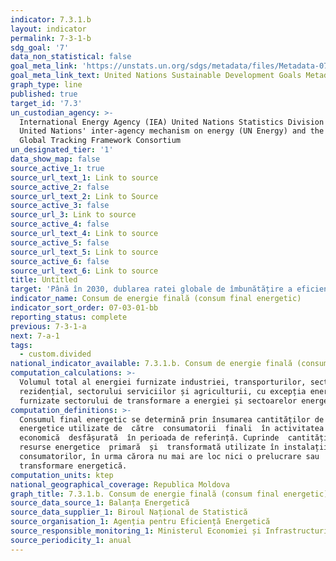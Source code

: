 ```yaml
---
indicator: 7.3.1.b
layout: indicator
permalink: 7-3-1-b
sdg_goal: '7'
data_non_statistical: false
goal_meta_link: 'https://unstats.un.org/sdgs/metadata/files/Metadata-07-03-01.pdf'
goal_meta_link_text: United Nations Sustainable Development Goals Metadata (PDF 192 KB)
graph_type: line
published: true
target_id: '7.3'
un_custodian_agency: >-
  International Energy Agency (IEA) United Nations Statistics Division (UNSD)
  United Nations' inter-agency mechanism on energy (UN Energy) and the SE4ALL
  Global Tracking Framework Consortium
un_designated_tier: '1'
data_show_map: false
source_active_1: true
source_url_text_1: Link to source
source_active_2: false
source_url_text_2: Link to Source
source_active_3: false
source_url_3: Link to source
source_active_4: false
source_url_text_4: Link to source
source_active_5: false
source_url_text_5: Link to source
source_active_6: false
source_url_text_6: Link to source
title: Untitled
target: 'Până în 2030, dublarea ratei globale de îmbunătățire a eficienței energetice'
indicator_name: Consum de energie finală (consum final energetic)
indicator_sort_order: 07-03-01-bb
reporting_status: complete
previous: 7-3-1-a
next: 7-a-1
tags:
  - custom.divided
national_indicator_available: 7.3.1.b. Consum de energie finală (consum final energetic)
computation_calculations: >-
  Volumul total al energiei furnizate industriei, transporturilor, sectorului
  rezidențial, sectorului serviciilor și agriculturii, cu excepția energiei
  furnizate sectorului de transformare a energiei și sectoarelor energeticii
computation_definitions: >-
  Consumul final energetic se determină prin însumarea cantităților de resurse
  energetice utilizate de  către  consumatorii  finali  în activitatea 
  economică  desfășurată  în perioada de referință. Cuprinde  cantitățile  de
  resurse energetice  primară  și  transformată utilizate în instalațiile
  consumatorilor, în urma cărora nu mai are loc nici o prelucrare sau
  transformare energetică.
computation_units: ktep
national_geographical_coverage: Republica Moldova
graph_title: 7.3.1.b. Consum de energie finală (consum final energetic)
source_data_source_1: Balanța Energetică
source_data_supplier_1: Biroul Național de Statistică
source_organisation_1: Agenția pentru Eficiență Energetică
source_responsible_monitoring_1: Ministerul Economiei și Infrastructurii
source_periodicity_1: anual
---
```

